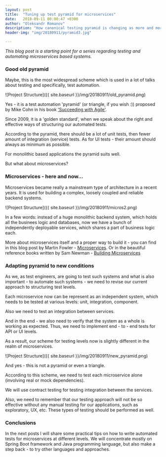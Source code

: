 ```yaml
---
layout: post
title:  "Tuning up test pyramid for microservices"
date:   2018-09-11 00:00:47 +0300
author: "Oleksandr Romanov"
description: "How canonical testing pyramid is changing as more and more applications adopt microservices architecture"
header-img: "img/20180911/pyramid3.jpg"

---
```


_This blog post is a starting point for a series regarding testing and automating microservices based systems._

### Good old pyramid  

Maybe, this is the most widespread scheme which is used in a lot of talks about testing and specifically, test automation. 

![Project Structure]({{ site.baseurl }}/img/20180911/old_pyramid.png)

Yes - it is a test automation 'pyramid' (or triangle, if you wish :)) proposed by Mike Cohn in his book ['Succeeding with Agile'][agile].  

Since 2009, it is a 'golden standard', when we speak about the right and effective ways of structuring our automated tests.  

According to the pyramid, there should be a lot of unit tests, then fewer amount of integration (service) tests. As for UI tests - their amount should always as minimum as possible.  

For monolithic based applications the pyramid suits well.  

But what about microservices?  

### Microservices - here and now... 

Microservices became really a mainstream type of architecture in a recent years. It is used for building a complex, loosely coupled and reliable backend systems.  

![Project Structure]({{ site.baseurl }}/img/20180911/micros2.png)

In a few words: instead of a huge monolithic backend system, which holds all the businees logic and databases, now we have a bunch of independently deployable services, which shares a part of business logic each.  

More about microservices itself and a proper way to build it - you can find in this blog post by Martin Fowler - [Microservices][microservices]. Or in the beautiful reference books written by Sam Newman - [Building Microservices][building]

### Adapting pyramid to new conditions  

As we, as test engineers, are going to test such systems and what is also important - to automate such systems - we need to revise our current approach to structuring test levels.  

Each microservice now can be represent as an independent system, which needs to be tested at various levels: unit, integration, component.  

Also we need to test an integration between services.  

And in the end - we also need to verify that the system as a whole is working as expected. Thus, we need to implement end - to - end tests for API or UI levels.  

As a result, our scheme for testing levels now is slightly different in the realm of microservices.   

![Project Structure]({{ site.baseurl }}/img/20180911/new_pyramid.png)

And yes - this is not a pyramid or even a triangle.  

According to this scheme, we need to test each microservice alone (involving real or mock dependencies).  

We will use contract testing for testing integration between the services.  

Also, we need to remember that our testing approach will not be so effective without any manual testing for our applications, such as exploratory, UX, etc. These types of testing should be performed as well.   

### Conclusions 

In the next posts I will share some practical tips on how to write automated tests for microservices at different levels.
We will concentrate mostly on Spring Boot framework and Java programming language, but also make a step back - to try other languages and approaches.  


[microservices]: https://martinfowler.com/articles/microservices.html
[building]: https://samnewman.io/books/building_microservices/
[agile]: https://www.amazon.com/Succeeding-Agile-Software-Development-Using/dp/0321579364
